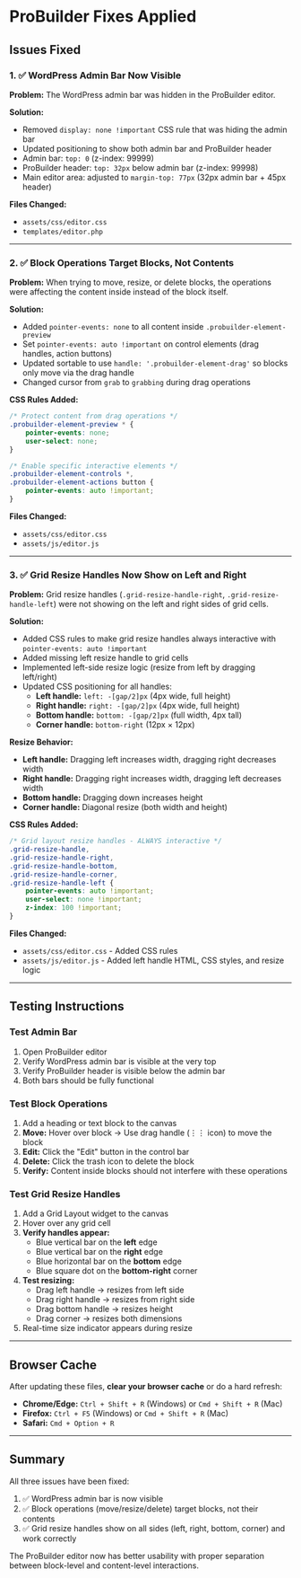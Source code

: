 # ProBuilder Fixes Applied

## Issues Fixed

### 1. ✅ WordPress Admin Bar Now Visible
**Problem:** The WordPress admin bar was hidden in the ProBuilder editor.

**Solution:**
- Removed `display: none !important` CSS rule that was hiding the admin bar
- Updated positioning to show both admin bar and ProBuilder header
- Admin bar: `top: 0` (z-index: 99999)
- ProBuilder header: `top: 32px` below admin bar (z-index: 99998)
- Main editor area: adjusted to `margin-top: 77px` (32px admin bar + 45px header)

**Files Changed:**
- `assets/css/editor.css`
- `templates/editor.php`

---

### 2. ✅ Block Operations Target Blocks, Not Contents
**Problem:** When trying to move, resize, or delete blocks, the operations were affecting the content inside instead of the block itself.

**Solution:**
- Added `pointer-events: none` to all content inside `.probuilder-element-preview`
- Set `pointer-events: auto !important` on control elements (drag handles, action buttons)
- Updated sortable to use `handle: '.probuilder-element-drag'` so blocks only move via the drag handle
- Changed cursor from `grab` to `grabbing` during drag operations

**CSS Rules Added:**
```css
/* Protect content from drag operations */
.probuilder-element-preview * {
    pointer-events: none;
    user-select: none;
}

/* Enable specific interactive elements */
.probuilder-element-controls *,
.probuilder-element-actions button {
    pointer-events: auto !important;
}
```

**Files Changed:**
- `assets/css/editor.css`
- `assets/js/editor.js`

---

### 3. ✅ Grid Resize Handles Now Show on Left and Right
**Problem:** Grid resize handles (`.grid-resize-handle-right`, `.grid-resize-handle-left`) were not showing on the left and right sides of grid cells.

**Solution:**
- Added CSS rules to make grid resize handles always interactive with `pointer-events: auto !important`
- Added missing left resize handle to grid cells
- Implemented left-side resize logic (resize from left by dragging left/right)
- Updated CSS positioning for all handles:
  - **Left handle:** `left: -[gap/2]px` (4px wide, full height)
  - **Right handle:** `right: -[gap/2]px` (4px wide, full height)
  - **Bottom handle:** `bottom: -[gap/2]px` (full width, 4px tall)
  - **Corner handle:** `bottom-right` (12px × 12px)

**Resize Behavior:**
- **Left handle:** Dragging left increases width, dragging right decreases width
- **Right handle:** Dragging right increases width, dragging left decreases width
- **Bottom handle:** Dragging down increases height
- **Corner handle:** Diagonal resize (both width and height)

**CSS Rules Added:**
```css
/* Grid layout resize handles - ALWAYS interactive */
.grid-resize-handle,
.grid-resize-handle-right,
.grid-resize-handle-bottom,
.grid-resize-handle-corner,
.grid-resize-handle-left {
    pointer-events: auto !important;
    user-select: none !important;
    z-index: 100 !important;
}
```

**Files Changed:**
- `assets/css/editor.css` - Added CSS rules
- `assets/js/editor.js` - Added left handle HTML, CSS styles, and resize logic

---

## Testing Instructions

### Test Admin Bar
1. Open ProBuilder editor
2. Verify WordPress admin bar is visible at the very top
3. Verify ProBuilder header is visible below the admin bar
4. Both bars should be fully functional

### Test Block Operations
1. Add a heading or text block to the canvas
2. **Move:** Hover over block → Use drag handle (⋮⋮ icon) to move the block
3. **Edit:** Click the "Edit" button in the control bar
4. **Delete:** Click the trash icon to delete the block
5. **Verify:** Content inside blocks should not interfere with these operations

### Test Grid Resize Handles
1. Add a Grid Layout widget to the canvas
2. Hover over any grid cell
3. **Verify handles appear:**
   - Blue vertical bar on the **left** edge
   - Blue vertical bar on the **right** edge
   - Blue horizontal bar on the **bottom** edge
   - Blue square dot on the **bottom-right** corner
4. **Test resizing:**
   - Drag left handle → resizes from left side
   - Drag right handle → resizes from right side
   - Drag bottom handle → resizes height
   - Drag corner → resizes both dimensions
5. Real-time size indicator appears during resize

---

## Browser Cache

After updating these files, **clear your browser cache** or do a hard refresh:
- **Chrome/Edge:** `Ctrl + Shift + R` (Windows) or `Cmd + Shift + R` (Mac)
- **Firefox:** `Ctrl + F5` (Windows) or `Cmd + Shift + R` (Mac)
- **Safari:** `Cmd + Option + R`

---

## Summary

All three issues have been fixed:
1. ✅ WordPress admin bar is now visible
2. ✅ Block operations (move/resize/delete) target blocks, not their contents
3. ✅ Grid resize handles show on all sides (left, right, bottom, corner) and work correctly

The ProBuilder editor now has better usability with proper separation between block-level and content-level interactions.

